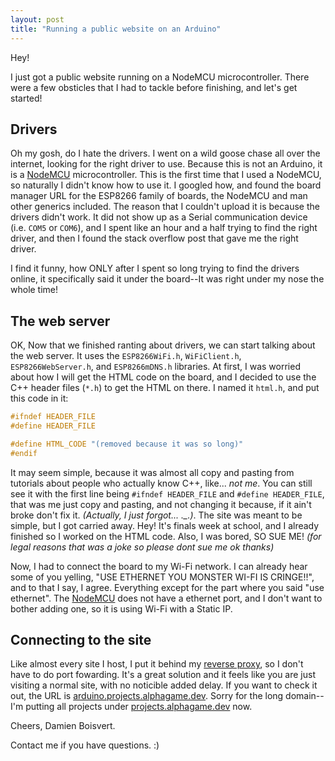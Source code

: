 ```yaml
---
layout: post
title: "Running a public website on an Arduino"
---
```

Hey!

I just got a public website running on a NodeMCU microcontroller.  There were a few obsticles that I had to tackle before finishing, and let's get started!
<!--more-->
## Drivers
Oh my gosh, do I hate the drivers.  I went on a wild goose chase all over the internet, looking for the right driver to use.  Because this is not an Arduino, it is a [NodeMCU](https://en.wikipedia.org/wiki/NodeMCU) microcontroller.  This is the first time that I used a NodeMCU, so naturally I didn't know how to use it.  I googled how, and found the board manager URL for the ESP8266 family of boards, the NodeMCU and man other generics included.  The reason that I couldn't upload it is because the drivers didn't work.  It did not show up as a Serial communication device (i.e. `COM5` or `COM6`), and I spent like an hour and a half trying to find the right driver, and then I found the stack overflow post that gave me the right driver.

I find it funny, how ONLY after I spent so long trying to find the drivers online, it specifically said it under the board--It was right under my nose the whole time!

## The web server
OK, Now that we finished ranting about drivers, we can start talking about the web server.  It uses the `ESP8266WiFi.h`, `WiFiClient.h`, `ESP8266WebServer.h`, and `ESP8266mDNS.h` libraries.  At first, I was worried about how I will get the HTML code on the board, and I decided to use the C++ header files (`*.h`) to get the HTML on there.  I named it `html.h`, and put this code in it:
```c++
#ifndef HEADER_FILE
#define HEADER_FILE

#define HTML_CODE "(removed because it was so long)"
#endif
```
It may seem simple, because it was almost all copy and pasting from tutorials about people who actually know C++, like... *not me*.  You can still see it with the first line being `#ifndef HEADER_FILE` and `#define HEADER_FILE`, that was me just copy and pasting, and not changing it because, if it ain't broke don't fix it.  *(Actually, I just forgot... ._.)*.  The site was meant to be simple, but I got carried away.  Hey!  It's finals week at school, and I already finished so I worked on the HTML code. Also, I was bored, SO SUE ME! *(for legal reasons that was a joke so please dont sue me ok thanks)*

Now, I had to connect the board to my Wi-Fi network.  I can already hear some of you yelling, "USE ETHERNET YOU MONSTER WI-FI IS CRINGE!!", and to that I say, I agree.  Everything except for the part where you said "use ethernet".  The [NodeMCU](https://en.wikipedia.org/wiki/NodeMCU) does not have a ethernet port, and I don't want to bother adding one, so it is using Wi-Fi with a Static IP.

## Connecting to the site
Like almost every site I host, I put it behind my [reverse proxy](https://en.wikipedia.org/wiki/Reverse_Proxy), so I don't have to do port fowarding.  It's a great solution and it feels like you are just visiting a normal site, with no noticible added delay.  If you want to check it out, the URL is [arduino.projects.alphagame.dev](https://arduino.projects.alphagame.dev).  Sorry for the long domain--I'm putting all projects under [projects.alphagame.dev](https://projects.alphagame.dev) now.

Cheers,
Damien Boisvert.

Contact me if you have questions. :)